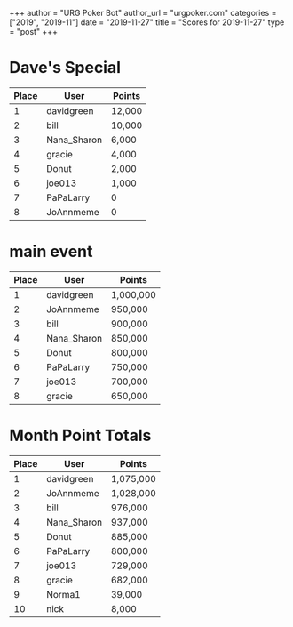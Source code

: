 +++
author = "URG Poker Bot"
author_url = "urgpoker.com"
categories = ["2019", "2019-11"]
date = "2019-11-27"
title = "Scores for 2019-11-27"
type = "post"
+++
# Dave's Special

| Place | User | Points |
|-------|------|--------|
| 1 | davidgreen | 12,000 |
| 2 | bill | 10,000 |
| 3 | Nana_Sharon | 6,000 |
| 4 | gracie | 4,000 |
| 5 | Donut | 2,000 |
| 6 | joe013 | 1,000 |
| 7 | PaPaLarry | 0 |
| 8 | JoAnnmeme | 0 |

# main event

| Place | User | Points |
|-------|------|--------|
| 1 | davidgreen | 1,000,000 |
| 2 | JoAnnmeme | 950,000 |
| 3 | bill | 900,000 |
| 4 | Nana_Sharon | 850,000 |
| 5 | Donut | 800,000 |
| 6 | PaPaLarry | 750,000 |
| 7 | joe013 | 700,000 |
| 8 | gracie | 650,000 |

# Month Point Totals

| Place | User | Points |
|-------|------|--------|
| 1 | davidgreen | 1,075,000 |
| 2 | JoAnnmeme | 1,028,000 |
| 3 | bill | 976,000 |
| 4 | Nana_Sharon | 937,000 |
| 5 | Donut | 885,000 |
| 6 | PaPaLarry | 800,000 |
| 7 | joe013 | 729,000 |
| 8 | gracie | 682,000 |
| 9 | Norma1 | 39,000 |
| 10 | nick | 8,000 |
